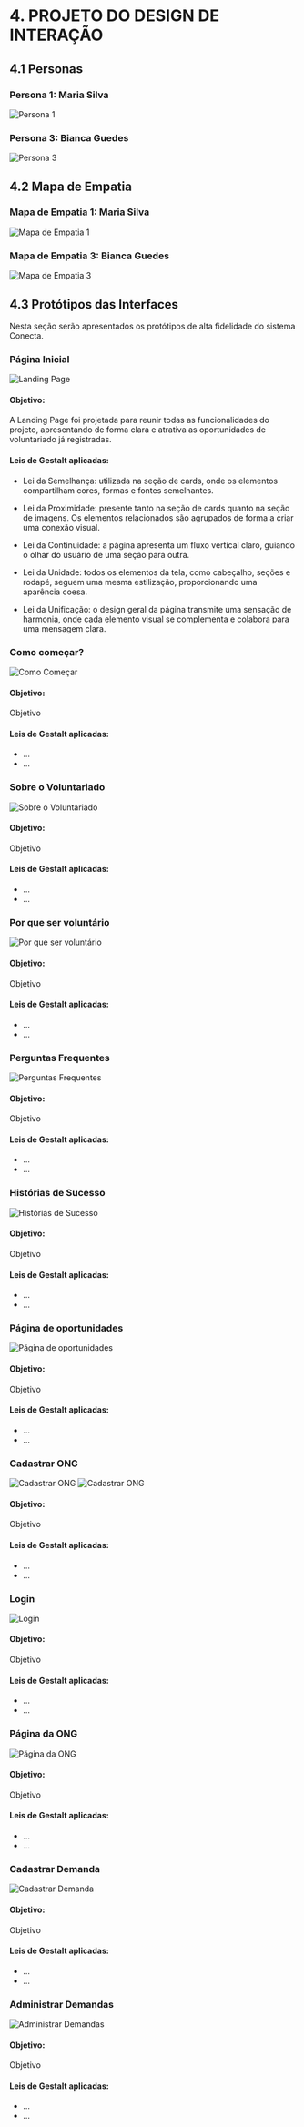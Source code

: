 # 4. PROJETO DO DESIGN DE INTERAÇÃO

## 4.1 Personas

### Persona 1: Maria Silva

![Persona 1](assets/design/persona_maria-silva.jpg)

### Persona 3: Bianca Guedes

![Persona 3](assets/design/persona-bianca-guedes.jpg)

## 4.2 Mapa de Empatia

### Mapa de Empatia 1: Maria Silva

![Mapa de Empatia 1](assets/design/mapa-de-empatia-maria-silva.png)

### Mapa de Empatia 3: Bianca Guedes

![Mapa de Empatia 3](assets/design/mapa-de-empatia-bianca-guedes.png)

## 4.3 Protótipos das Interfaces

Nesta seção serão apresentados os protótipos de alta fidelidade do sistema Conecta.

### Página Inicial

![Landing Page](assets/design/web/landing-page.png)

#### Objetivo:

A Landing Page foi projetada para reunir todas as funcionalidades do projeto, apresentando de forma clara e atrativa as oportunidades de voluntariado já registradas.

#### Leis de Gestalt aplicadas:

- Lei da Semelhança: utilizada na seção de cards, onde os elementos compartilham cores, formas e fontes semelhantes.

- Lei da Proximidade: presente tanto na seção de cards quanto na seção de imagens. Os elementos relacionados são agrupados de forma a criar uma conexão visual.

- Lei da Continuidade: a página apresenta um fluxo vertical claro, guiando o olhar do usuário de uma seção para outra.

- Lei da Unidade: todos os elementos da tela, como cabeçalho, seções e rodapé, seguem uma mesma estilização, proporcionando uma aparência coesa.

- Lei da Unificação: o design geral da página transmite uma sensação de harmonia, onde cada elemento visual se complementa e colabora para uma mensagem clara.

### Como começar?

![Como Começar](assets/design/web/como-comecar.png)

#### Objetivo:

Objetivo

#### Leis de Gestalt aplicadas:

- ...
- ...

### Sobre o Voluntariado

![Sobre o Voluntariado](assets/design/web/sobre-o-voluntariado.png)

#### Objetivo:

Objetivo

#### Leis de Gestalt aplicadas:

- ...
- ...

### Por que ser voluntário

![Por que ser voluntário](assets/design/web/sobre-o-voluntariado.png)

#### Objetivo:

Objetivo

#### Leis de Gestalt aplicadas:

- ...
- ...

### Perguntas Frequentes

![Perguntas Frequentes](assets/design/web/perguntas-frequentes.png)

#### Objetivo:

Objetivo

#### Leis de Gestalt aplicadas:

- ...
- ...

### Histórias de Sucesso

![Histórias de Sucesso](assets/design/web/historias-de-sucesso.png)

#### Objetivo:

Objetivo

#### Leis de Gestalt aplicadas:

- ...
- ...

### Página de oportunidades

![Página de oportunidades](assets/design/web/pagina-de-oportunidades.png)

#### Objetivo:

Objetivo

#### Leis de Gestalt aplicadas:

- ...
- ...

### Cadastrar ONG

![Cadastrar ONG](assets/design/web/cadastrar-ong.png)
![Cadastrar ONG](assets/design/web/cadastrar-ong-2.png)

#### Objetivo:

Objetivo

#### Leis de Gestalt aplicadas:

- ...
- ...

### Login

![Login](assets/design/web/login.png)

#### Objetivo:

Objetivo

#### Leis de Gestalt aplicadas:

- ...
- ...

### Página da ONG

![Página da ONG](assets/design/web/pagina-da-ong.png)

#### Objetivo:

Objetivo

#### Leis de Gestalt aplicadas:

- ...
- ...

### Cadastrar Demanda

![Cadastrar Demanda](assets/design/web/cadastrar-demanda.png)

#### Objetivo:

Objetivo

#### Leis de Gestalt aplicadas:

- ...
- ...

### Administrar Demandas

![Administrar Demandas](assets/design/web/administrar-demandas.png)

#### Objetivo:

Objetivo

#### Leis de Gestalt aplicadas:

- ...
- ...